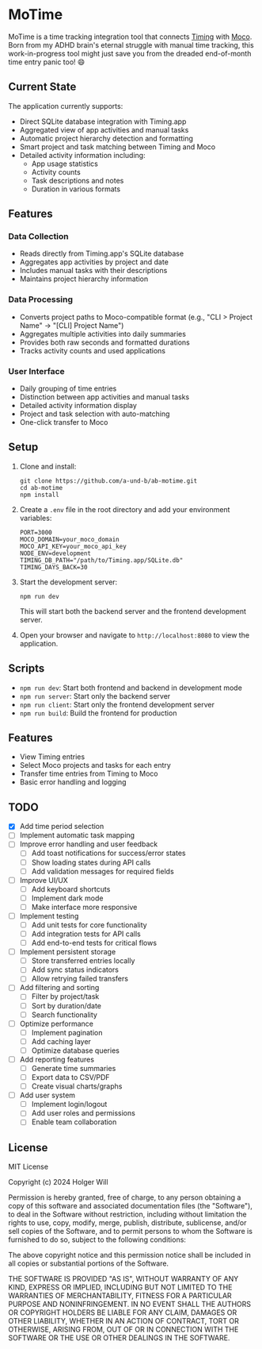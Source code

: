# MoTime

MoTime is a time tracking integration tool that connects [Timing](https://timingapp.com/) with [Moco](https://www.mocoapp.com). Born from my ADHD brain's eternal struggle with manual time tracking, this work-in-progress tool might just save you from the dreaded end-of-month time entry panic too! 😄

## Current State

The application currently supports:
- Direct SQLite database integration with Timing.app
- Aggregated view of app activities and manual tasks
- Automatic project hierarchy detection and formatting
- Smart project and task matching between Timing and Moco
- Detailed activity information including:
  - App usage statistics
  - Activity counts
  - Task descriptions and notes
  - Duration in various formats

## Features

### Data Collection
- Reads directly from Timing.app's SQLite database
- Aggregates app activities by project and date
- Includes manual tasks with their descriptions
- Maintains project hierarchy information

### Data Processing
- Converts project paths to Moco-compatible format (e.g., "CLI > Project Name" → "[CLI] Project Name")
- Aggregates multiple activities into daily summaries
- Provides both raw seconds and formatted durations
- Tracks activity counts and used applications

### User Interface
- Daily grouping of time entries
- Distinction between app activities and manual tasks
- Detailed activity information display
- Project and task selection with auto-matching
- One-click transfer to Moco

## Setup

1. Clone and install:
   ```
   git clone https://github.com/a-und-b/ab-motime.git
   cd ab-motime
   npm install
   ```

2. Create a `.env` file in the root directory and add your environment variables:
   ```
   PORT=3000
   MOCO_DOMAIN=your_moco_domain
   MOCO_API_KEY=your_moco_api_key
   NODE_ENV=development
   TIMING_DB_PATH="/path/to/Timing.app/SQLite.db"
   TIMING_DAYS_BACK=30
   ```

3. Start the development server:
   ```
   npm run dev
   ```

   This will start both the backend server and the frontend development server.

4. Open your browser and navigate to `http://localhost:8080` to view the application.

## Scripts

- `npm run dev`: Start both frontend and backend in development mode
- `npm run server`: Start only the backend server
- `npm run client`: Start only the frontend development server
- `npm run build`: Build the frontend for production

## Features

- View Timing entries
- Select Moco projects and tasks for each entry
- Transfer time entries from Timing to Moco
- Basic error handling and logging

## TODO

- [x] Add time period selection
- [ ] Implement automatic task mapping
- [ ] Improve error handling and user feedback
  - [ ] Add toast notifications for success/error states
  - [ ] Show loading states during API calls
  - [ ] Add validation messages for required fields
- [ ] Improve UI/UX
  - [ ] Add keyboard shortcuts
  - [ ] Implement dark mode
  - [ ] Make interface more responsive
- [ ] Implement testing
  - [ ] Add unit tests for core functionality
  - [ ] Add integration tests for API calls
  - [ ] Add end-to-end tests for critical flows
- [ ] Implement persistent storage
  - [ ] Store transferred entries locally
  - [ ] Add sync status indicators
  - [ ] Allow retrying failed transfers
- [ ] Add filtering and sorting
  - [ ] Filter by project/task
  - [ ] Sort by duration/date
  - [ ] Search functionality
- [ ] Optimize performance
  - [ ] Implement pagination
  - [ ] Add caching layer
  - [ ] Optimize database queries
- [ ] Add reporting features
  - [ ] Generate time summaries
  - [ ] Export data to CSV/PDF
  - [ ] Create visual charts/graphs
- [ ] Add user system
  - [ ] Implement login/logout
  - [ ] Add user roles and permissions
  - [ ] Enable team collaboration

## License

MIT License

Copyright (c) 2024 Holger Will

Permission is hereby granted, free of charge, to any person obtaining a copy
of this software and associated documentation files (the "Software"), to deal
in the Software without restriction, including without limitation the rights
to use, copy, modify, merge, publish, distribute, sublicense, and/or sell
copies of the Software, and to permit persons to whom the Software is
furnished to do so, subject to the following conditions:

The above copyright notice and this permission notice shall be included in all
copies or substantial portions of the Software.

THE SOFTWARE IS PROVIDED "AS IS", WITHOUT WARRANTY OF ANY KIND, EXPRESS OR
IMPLIED, INCLUDING BUT NOT LIMITED TO THE WARRANTIES OF MERCHANTABILITY,
FITNESS FOR A PARTICULAR PURPOSE AND NONINFRINGEMENT. IN NO EVENT SHALL THE
AUTHORS OR COPYRIGHT HOLDERS BE LIABLE FOR ANY CLAIM, DAMAGES OR OTHER
LIABILITY, WHETHER IN AN ACTION OF CONTRACT, TORT OR OTHERWISE, ARISING FROM,
OUT OF OR IN CONNECTION WITH THE SOFTWARE OR THE USE OR OTHER DEALINGS IN THE
SOFTWARE.

